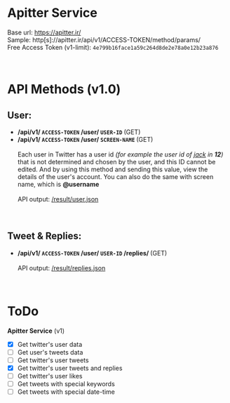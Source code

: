 # Apitter Service

Base url: https://apitter.ir/<br>
Sample: http[s]://apitter.ir/api/v1/ACCESS-TOKEN/method/params/
<br>
Free Access Token (v1-limit): `4e799b16face1a59c264d8de2e78a0e12b23a876`

<br>

# API Methods (v1.0)

## User:

* <b>/api/v1/ ```ACCESS-TOKEN``` /user/ ```USER-ID``` </b>(GET)
* <b>/api/v1/ ```ACCESS-TOKEN``` /user/ ```SCREEN-NAME``` </b>(GET)<br><br>
Each user in Twitter has a user id <i>(for example the user id of [jack](https://twitter.com/jack) in <b>12</b>)</i> that is not determined and chosen by the user, and this ID cannot be edited. And by using this method and sending this value, view the details of the user's account. You can also do the same with screen name, which is <b>@username</b>
<br><br>
API output: [/result/user.json](./result/user.json) <br><br><br>

## Tweet & Replies:

* <b>/api/v1/ ```ACCESS-TOKEN``` /user/ ```USER-ID``` /replies/ </b>(GET)
<br><br>
API output: [/result/replies.json](./result/replies.json)
<br><br><br>

# ToDo

<b>Apitter Service</b> (v1)
* [x] Get twitter's user data 
* [ ] Get user's tweets data
* [ ] Get twitter's user tweets
* [x] Get twitter's user tweets and replies
* [ ] Get twitter's user likes
* [ ] Get tweets with special keywords
* [ ] Get tweets with special date-time
